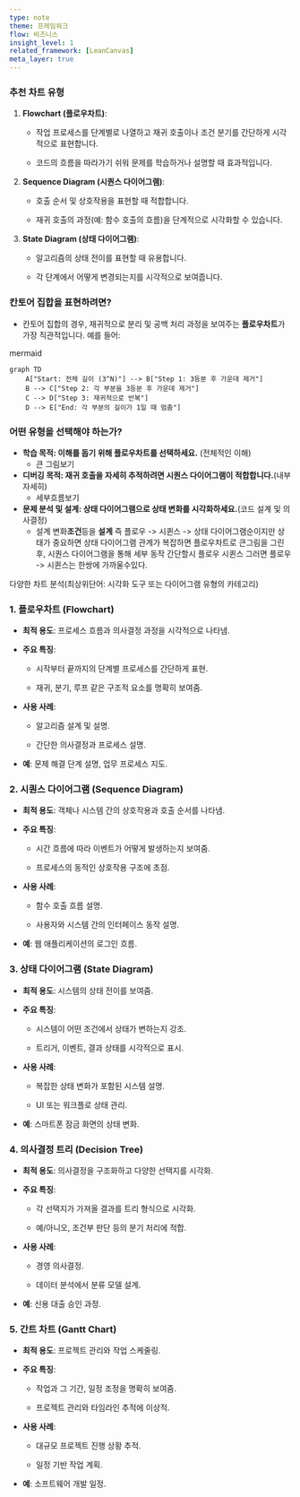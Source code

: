 ```yaml
---
type: note
theme: 프레임워크
flow: 비즈니스
insight_level: 1
related_framework: [LeanCanvas]
meta_layer: true
---
```

### 추천 차트 유형

1. **Flowchart (플로우차트)**:
    
    - 작업 프로세스를 단계별로 나열하고 재귀 호출이나 조건 분기를 간단하게 시각적으로 표현합니다.
        
    - 코드의 흐름을 따라가기 쉬워 문제를 학습하거나 설명할 때 효과적입니다.
        
2. **Sequence Diagram (시퀀스 다이어그램)**:
    
    - 호출 순서 및 상호작용을 표현할 때 적합합니다.
        
    - 재귀 호출의 과정(예: 함수 호출의 흐름)을 단계적으로 시각화할 수 있습니다.
        
3. **State Diagram (상태 다이어그램)**:
    
    - 알고리즘의 상태 전이를 표현할 때 유용합니다.
        
    - 각 단계에서 어떻게 변경되는지를 시각적으로 보여줍니다.
        

### 칸토어 집합을 표현하려면?

- 칸토어 집합의 경우, 재귀적으로 분리 및 공백 처리 과정을 보여주는 **플로우차트**가 가장 직관적입니다. 예를 들어:
    

mermaid

```
graph TD
    A["Start: 전체 길이 (3^N)"] --> B["Step 1: 3등분 후 가운데 제거"]
    B --> C["Step 2: 각 부분을 3등분 후 가운데 제거"]
    C --> D["Step 3: 재귀적으로 반복"]
    D --> E["End: 각 부분의 길이가 1일 때 멈춤"]
```

### 어떤 유형을 선택해야 하는가?

- **학습 목적: 이해를 돕기 위해 플로우차트를 선택하세요.** (전체적인 이해)
    - 큰 그림보기
- **디버깅 목적: 재귀 호출을 자세히 추적하려면 시퀀스 다이어그램이 적합합니다.**(내부자세히)
    - 세부흐름보기
- **문제 분석 및 설계: 상태 다이어그램으로 상태 변화를 시각화하세요.**(코드 설계 및 의사결정)
	- 설계 변화**조건**등을 **설계** 
즉 플로우 -> 시퀸스 -> 상태 다이어그램순이지만 상태가 중요하면 상태 다이어그램 관계가 복잡하면 플로우차트로 큰그림을 그린후, 시퀀스 다이어그램을 통해 세부 동작 간단할시 플로우 시퀸스
그러면 플로우 -> 시퀸스는 한쌍에 가까울수있다.

다양한 차트 분석(최상위단어: 시각화 도구 또는 다이어그램 유형의 카테고리)
### 1. **플로우차트 (Flowchart)**

- **최적 용도**: 프로세스 흐름과 의사결정 과정을 시각적으로 나타냄.
    
- **주요 특징**:
    
    - 시작부터 끝까지의 단계별 프로세스를 간단하게 표현.
        
    - 재귀, 분기, 루프 같은 구조적 요소를 명확히 보여줌.
        
- **사용 사례**:
    
    - 알고리즘 설계 및 설명.
        
    - 간단한 의사결정과 프로세스 설명.
        
- **예**: 문제 해결 단계 설명, 업무 프로세스 지도.
    

### 2. **시퀀스 다이어그램 (Sequence Diagram)**

- **최적 용도**: 객체나 시스템 간의 상호작용과 호출 순서를 나타냄.
    
- **주요 특징**:
    
    - 시간 흐름에 따라 이벤트가 어떻게 발생하는지 보여줌.
        
    - 프로세스의 동적인 상호작용 구조에 초점.
        
- **사용 사례**:
    
    - 함수 호출 흐름 설명.
        
    - 사용자와 시스템 간의 인터페이스 동작 설명.
        
- **예**: 웹 애플리케이션의 로그인 흐름.
    

### 3. **상태 다이어그램 (State Diagram)**

- **최적 용도**: 시스템의 상태 전이를 보여줌.
    
- **주요 특징**:
    
    - 시스템이 어떤 조건에서 상태가 변하는지 강조.
        
    - 트리거, 이벤트, 결과 상태를 시각적으로 표시.
        
- **사용 사례**:
    
    - 복잡한 상태 변화가 포함된 시스템 설명.
        
    - UI 또는 워크플로 상태 관리.
        
- **예**: 스마트폰 잠금 화면의 상태 변화.
    

### 4. **의사결정 트리 (Decision Tree)**

- **최적 용도**: 의사결정을 구조화하고 다양한 선택지를 시각화.
    
- **주요 특징**:
    
    - 각 선택지가 가져올 결과를 트리 형식으로 시각화.
        
    - 예/아니오, 조건부 판단 등의 분기 처리에 적합.
        
- **사용 사례**:
    
    - 경영 의사결정.
        
    - 데이터 분석에서 분류 모델 설계.
        
- **예**: 신용 대출 승인 과정.
    

### 5. **간트 차트 (Gantt Chart)**

- **최적 용도**: 프로젝트 관리와 작업 스케줄링.
    
- **주요 특징**:
    
    - 작업과 그 기간, 일정 조정을 명확히 보여줌.
        
    - 프로젝트 관리와 타임라인 추적에 이상적.
        
- **사용 사례**:
    
    - 대규모 프로젝트 진행 상황 추적.
        
    - 일정 기반 작업 계획.
        
- **예**: 소프트웨어 개발 일정.
  